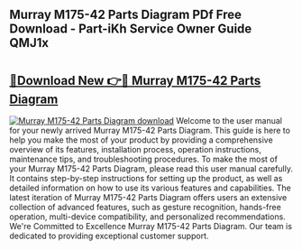 ## Murray M175-42 Parts Diagram PDf Free Download - Part-iKh Service Owner Guide QMJ1x

# <h2><a href="http://dftlr9.blite.top/?on=Murray+M175-42+Parts+Diagram">🔗Download New 👉🔴 Murray M175-42 Parts Diagram</a></h2>

[![Murray M175-42 Parts Diagram download](https://i.imgur.com/lujVjoI.png)](http://dftlr9.blite.top/?on=Murray+M175-42+Parts+Diagram)
Welcome to the user manual for your newly arrived Murray M175-42 Parts Diagram. This guide is here to help you make the most of your product by providing a comprehensive overview of its features, installation process, operation instructions, maintenance tips, and troubleshooting procedures. To make the most of your Murray M175-42 Parts Diagram, please read this user manual carefully. It contains step-by-step instructions for setting up the product, as well as detailed information on how to use its various features and capabilities. The latest iteration of Murray M175-42 Parts Diagram offers users an extensive collection of advanced features, such as gesture recognition, hands-free operation, multi-device compatibility, and personalized recommendations. We're Committed to Excellence Murray M175-42 Parts Diagram. Our team is dedicated to providing exceptional customer support.
